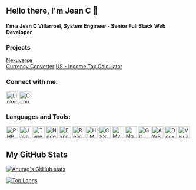 ## Hello there, I'm Jean C 👋 ##

[emojis]: https://gist.github.com/rxaviers/7360908
#### I'm a Jean C Villarroel, System Engineer - Senior Full Stack Web Developer ####

### Projects ###
<a href="https://nexuverse-frontend.vercel.app/">Nexuverse</a><br/>
<a href="https://currency-converter-gilt-ten.vercel.app/">Currency Converter</a>
<a href="https://salary-calculator-frontend.vercel.app/">US - Income Tax Calculator</a>

### Connect with me: ###
[icon-urls]: https://devicon.dev/
<a href="https://www.linkedin.com/in/jean-carlos-villarroel-4a624a116/">
    <img height="32" width="32" src="https://cdn.jsdelivr.net/gh/devicons/devicon/icons/linkedin/linkedin-original.svg" title="Linkedin" />
</a>
<a href="https://github.com/jeancjvp">
    <img height="32" width="32" src="https://cdn.jsdelivr.net/gh/devicons/devicon/icons/github/github-original.svg" title="Github"/>
</a>

### Languages and Tools: ###
[icon-urls]: https://devicon.dev/
<img height="32" width="32" src="https://cdn.jsdelivr.net/gh/devicons/devicon/icons/php/php-plain.svg" title="PHP" />
<img height="32" width="32" src="https://cdn.jsdelivr.net/gh/devicons/devicon/icons/javascript/javascript-original.svg" title="JavaScript" />
<img height="32" width="32" src="https://cdn.jsdelivr.net/gh/devicons/devicon/icons/typescript/typescript-original.svg" title="TypeScript" />
<img height="32" width="32" src="https://cdn.jsdelivr.net/gh/devicons/devicon/icons/nodejs/nodejs-original.svg" title="NodeJS" />
<img height="32" width="32" src="https://cdn.jsdelivr.net/gh/devicons/devicon/icons/express/express-original.svg" title="Express" />
<img height="32" width="32" src="https://cdn.jsdelivr.net/gh/devicons/devicon/icons/react/react-original.svg" title="React" />
<img height="32" width="32" src="https://cdn.jsdelivr.net/gh/devicons/devicon/icons/html5/html5-original.svg" title="HTML 5" />
<img height="32" width="32" src="https://cdn.jsdelivr.net/gh/devicons/devicon/icons/css3/css3-original.svg" title="CSS 3" />
<img height="32" width="32" src="https://cdn.jsdelivr.net/gh/devicons/devicon/icons/mysql/mysql-original.svg" title="MySQL" />
<img height="32" width="32" src="https://cdn.jsdelivr.net/gh/devicons/devicon/icons/mongodb/mongodb-original.svg" title="MongoDB" />
<img height="32" width="32" src="https://cdn.jsdelivr.net/gh/devicons/devicon/icons/git/git-original.svg" title="Git" />
<img height="32" width="32" src="https://cdn.jsdelivr.net/gh/devicons/devicon/icons/amazonwebservices/amazonwebservices-original.svg" title="AWS" />
<img height="32" width="32" src="https://cdn.jsdelivr.net/gh/devicons/devicon/icons/docker/docker-original.svg" title="Docker" />
<img height="32" width="32" src="https://cdn.jsdelivr.net/gh/devicons/devicon/icons/vscode/vscode-original.svg" title="Visual Studio Code" />

## My GitHub Stats ##
[![Anurag's GitHub stats](https://github-readme-stats.vercel.app/api?username=jeancjvp)](https://github.com/jeancjvp/github-readme-stats)

[![Top Langs](https://github-readme-stats.vercel.app/api/top-langs/?username=jeancjvp)](https://github.com/jeancjvp/github-readme-stats)
